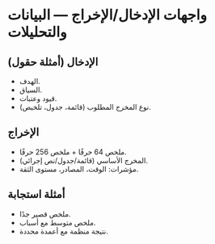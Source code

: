 # واجهات الإدخال/الإخراج — البيانات والتحليلات

## الإدخال (أمثلة حقول)
- الهدف.
- السياق.
- قيود وعتبات.
- نوع المخرج المطلوب (قائمة، جدول، تلخيص).

## الإخراج
- ملخص 64 حرفًا + ملخص 256 حرفًا.
- المخرج الأساسي (قائمة/جدول/نص إجرائي).
- مؤشرات: الوقت، المصادر، مستوى الثقة.

## أمثلة استجابة
- ملخص قصير جدًا.
- ملخص متوسط مع أسباب.
- نتيجة منظمة مع أعمدة محددة.
